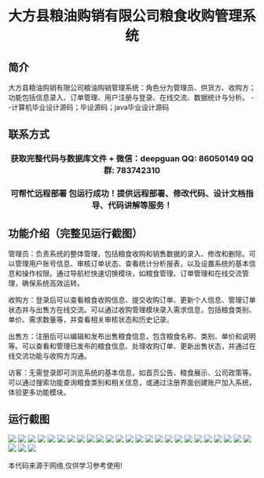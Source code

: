 <p><h1 align="center">大方县粮油购销有限公司粮食收购管理系统</h1></p>

## 简介
大方县粮油购销有限公司粮油购销管理系统：角色分为管理员、供货方、收购方；功能包括信息录入、订单管理、用户注册与登录、在线交流、数据统计与分析。    --计算机毕业设计源码；毕设源码；java毕业设计源码


## 联系方式
<p><h3 align="center">获取完整代码与数据库文件 + 微信：deepguan QQ: 86050149 QQ群: 783742310</h3></p>
<p><h3 align="center">可帮忙远程部署 包运行成功！提供远程部署、修改代码、设计文档指导、代码讲解等服务！</h3></p>

## 功能介绍（完整见运行截图）
管理员：负责系统的整体管理，包括粮食收购和销售数据的录入、修改和删除。可以管理用户账号信息、审核订单状态、查看统计分析报表，以及设置系统的基本信息和操作权限。通过导航栏快速切换模块，如粮食管理、订单管理和在线交流管理，确保系统高效运转。

收购方：登录后可以查看粮食收购信息、提交收购订单、更新个人信息、管理订单状态并与出售方在线交流。可以通过收购管理模块录入需求信息，包括粮食类别、单价、需求数量等，并查看相关审核状态和历史记录。

出售方：注册后可以编辑和发布出售粮食信息，包含粮食名称、类别、单价和说明等。可以查看和管理已发布的粮食信息、处理收购订单、更新出售状态，并通过在线交流功能与收购方沟通。

访客：无需登录即可浏览系统的基本信息，如首页公告、粮食展示、公司政策等。可以通过搜索功能查询粮食类别和相关信息，或通过注册界面创建账户加入系统，体验更多功能模块。


## 运行截图
![](https://bs-1329754181.cos.ap-shanghai.myqcloud.com/ssm/DafangGrainPurchaseManagementSystem/img/001.jpg)
![](https://bs-1329754181.cos.ap-shanghai.myqcloud.com/ssm/DafangGrainPurchaseManagementSystem/img/002.jpg)
![](https://bs-1329754181.cos.ap-shanghai.myqcloud.com/ssm/DafangGrainPurchaseManagementSystem/img/003.jpg)
![](https://bs-1329754181.cos.ap-shanghai.myqcloud.com/ssm/DafangGrainPurchaseManagementSystem/img/004.jpg)
![](https://bs-1329754181.cos.ap-shanghai.myqcloud.com/ssm/DafangGrainPurchaseManagementSystem/img/005.jpg)
![](https://bs-1329754181.cos.ap-shanghai.myqcloud.com/ssm/DafangGrainPurchaseManagementSystem/img/006.jpg)
![](https://bs-1329754181.cos.ap-shanghai.myqcloud.com/ssm/DafangGrainPurchaseManagementSystem/img/007.jpg)
![](https://bs-1329754181.cos.ap-shanghai.myqcloud.com/ssm/DafangGrainPurchaseManagementSystem/img/008.jpg)
![](https://bs-1329754181.cos.ap-shanghai.myqcloud.com/ssm/DafangGrainPurchaseManagementSystem/img/009.jpg)
![](https://bs-1329754181.cos.ap-shanghai.myqcloud.com/ssm/DafangGrainPurchaseManagementSystem/img/010.jpg)
![](https://bs-1329754181.cos.ap-shanghai.myqcloud.com/ssm/DafangGrainPurchaseManagementSystem/img/011.jpg)
![](https://bs-1329754181.cos.ap-shanghai.myqcloud.com/ssm/DafangGrainPurchaseManagementSystem/img/012.jpg)
![](https://bs-1329754181.cos.ap-shanghai.myqcloud.com/ssm/DafangGrainPurchaseManagementSystem/img/013.jpg)
![](https://bs-1329754181.cos.ap-shanghai.myqcloud.com/ssm/DafangGrainPurchaseManagementSystem/img/014.jpg)
![](https://bs-1329754181.cos.ap-shanghai.myqcloud.com/ssm/DafangGrainPurchaseManagementSystem/img/015.jpg)
![](https://bs-1329754181.cos.ap-shanghai.myqcloud.com/ssm/DafangGrainPurchaseManagementSystem/img/016.jpg)
![](https://bs-1329754181.cos.ap-shanghai.myqcloud.com/ssm/DafangGrainPurchaseManagementSystem/img/017.jpg)
![](https://bs-1329754181.cos.ap-shanghai.myqcloud.com/ssm/DafangGrainPurchaseManagementSystem/img/018.jpg)
![](https://bs-1329754181.cos.ap-shanghai.myqcloud.com/ssm/DafangGrainPurchaseManagementSystem/img/019.jpg)
![](https://bs-1329754181.cos.ap-shanghai.myqcloud.com/ssm/DafangGrainPurchaseManagementSystem/img/020.jpg)
![](https://bs-1329754181.cos.ap-shanghai.myqcloud.com/ssm/DafangGrainPurchaseManagementSystem/img/021.jpg)
![](https://bs-1329754181.cos.ap-shanghai.myqcloud.com/ssm/DafangGrainPurchaseManagementSystem/img/022.jpg)
![](https://bs-1329754181.cos.ap-shanghai.myqcloud.com/ssm/DafangGrainPurchaseManagementSystem/img/023.jpg)
![](https://bs-1329754181.cos.ap-shanghai.myqcloud.com/ssm/DafangGrainPurchaseManagementSystem/img/024.jpg)
![](https://bs-1329754181.cos.ap-shanghai.myqcloud.com/ssm/DafangGrainPurchaseManagementSystem/img/025.jpg)
![](https://bs-1329754181.cos.ap-shanghai.myqcloud.com/ssm/DafangGrainPurchaseManagementSystem/img/026.jpg)
![](https://bs-1329754181.cos.ap-shanghai.myqcloud.com/ssm/DafangGrainPurchaseManagementSystem/img/027.jpg)
![](https://bs-1329754181.cos.ap-shanghai.myqcloud.com/ssm/DafangGrainPurchaseManagementSystem/img/028.jpg)

<p>本代码来源于网络,仅供学习参考使用!</p>
